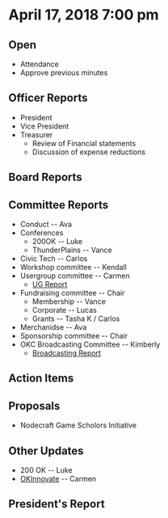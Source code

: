 # April 17, 2018 7:00 pm

## Open
* Attendance
* Approve previous minutes

## Officer Reports
* President
* Vice President
* Treasurer
    - Review of Financial statements
    - Discussion of expense reductions

## Board Reports

## Committee Reports

* Conduct -- Ava
* Conferences
    - 200OK -- Luke
    - ThunderPlains -- Vance
* Civic Tech -- Carlos
* Workshop committee -- Kendall
* Usergroup committee -- Carmen
    - [UG Report](./committee_reports/04_usergroup.md)
* Fundraising committee -- Chair
    - Membership -- Vance
    - Corporate -- Lucas
    - Grants -- Tasha K / Carlos
* Merchanidse -- Ava
* Sponsorship committee -- Chair
* OKC Broadcasting Committee -- Kimberly
    - [Broadcasting Report](./committee_reports/04_broadcasting.md)

## Action Items

## Proposals
* Nodecraft Game Scholors Initiative

## Other Updates
* 200 OK -- Luke
* [OKInnovate](https://www.okinnovate.com/) -- Carmen

## President's Report 
